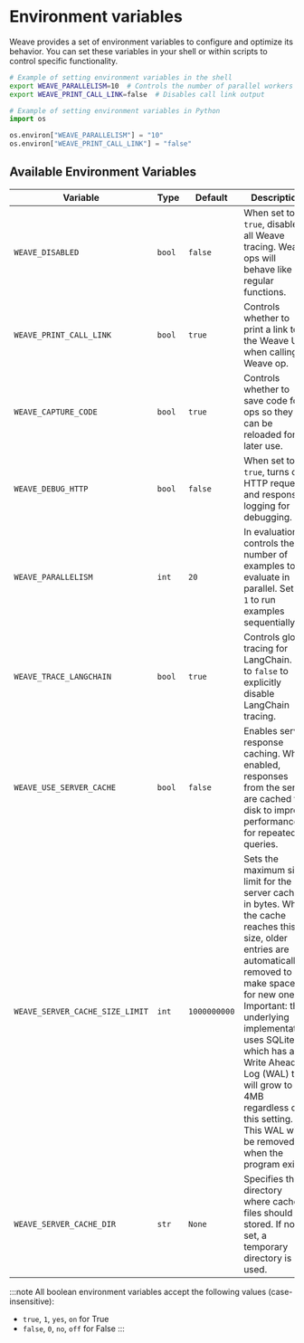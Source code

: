 # Environment variables

Weave provides a set of environment variables to configure and optimize its behavior. You can set these variables in your shell or within scripts to control specific functionality.

```bash
# Example of setting environment variables in the shell
export WEAVE_PARALLELISM=10  # Controls the number of parallel workers
export WEAVE_PRINT_CALL_LINK=false  # Disables call link output
```

```python
# Example of setting environment variables in Python
import os

os.environ["WEAVE_PARALLELISM"] = "10"
os.environ["WEAVE_PRINT_CALL_LINK"] = "false"
```

## Available Environment Variables

| Variable | Type | Default | Description |
|----------|------|---------|-------------|
| `WEAVE_DISABLED` | `bool` | `false` | When set to `true`, disables all Weave tracing. Weave ops will behave like regular functions. |
| `WEAVE_PRINT_CALL_LINK` | `bool` | `true` | Controls whether to print a link to the Weave UI when calling a Weave op. |
| `WEAVE_CAPTURE_CODE` | `bool` | `true` | Controls whether to save code for ops so they can be reloaded for later use. |
| `WEAVE_DEBUG_HTTP` | `bool` | `false` | When set to `true`, turns on HTTP request and response logging for debugging. |
| `WEAVE_PARALLELISM` | `int` | `20` | In evaluations, controls the number of examples to evaluate in parallel. Set to `1` to run examples sequentially. |
| `WEAVE_TRACE_LANGCHAIN` | `bool` | `true` | Controls global tracing for LangChain. Set to `false` to explicitly disable LangChain tracing. |
| `WEAVE_USE_SERVER_CACHE` | `bool` | `false` | Enables server response caching. When enabled, responses from the server are cached to disk to improve performance for repeated queries. |
| `WEAVE_SERVER_CACHE_SIZE_LIMIT` | `int` | `1000000000` | Sets the maximum size limit for the server cache in bytes. When the cache reaches this size, older entries are automatically removed to make space for new ones. Important: the underlying implementation uses SQLite which has a Write Ahead Log (WAL) that will grow to 4MB regardless of this setting. This WAL will be removed when the program exits. |
| `WEAVE_SERVER_CACHE_DIR` | `str` | `None` | Specifies the directory where cache files should be stored. If not set, a temporary directory is used. |

:::note
All boolean environment variables accept the following values (case-insensitive):
- `true`, `1`, `yes`, `on` for True
- `false`, `0`, `no`, `off` for False
:::

